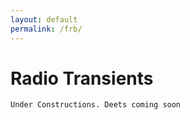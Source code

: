 ```yaml
---
layout: default
permalink: /frb/
---
```


# Radio Transients

```
Under Constructions. Deets coming soon
```